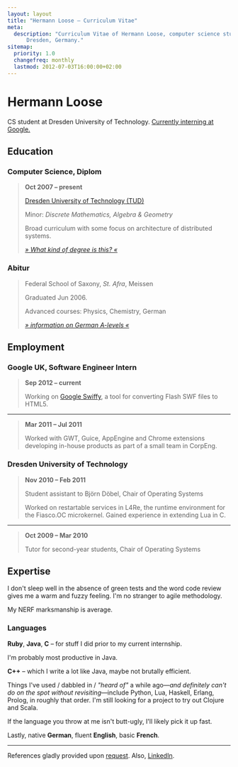 ```yaml
---
layout: layout
title: "Hermann Loose – Curriculum Vitae"
meta:
  description: "Curriculum Vitae of Hermann Loose, computer science student in
      Dresden, Germany."
sitemap:
  priority: 1.0
  changefreq: monthly
  lastmod: 2012-07-03T16:00:00+02:00
---
```

# Hermann Loose #

CS student at Dresden University of Technology. [Currently interning at
Google.](#google_uk_software_engineer_intern)

## Education ##

### Computer Science, Diplom ###

> **Oct 2007 – present**
>
> [Dresden University of Technology (TUD)](http://www.inf.tu-dresden.de/?ln=en)
>
> Minor: *Discrete Mathematics, Algebra & Geometry*
>
> Broad curriculum with some focus on architecture of distributed systems.
>
> *[» What kind of degree is this? «](http://en.wikipedia.org/wiki/Diplom#International_comparison)*

### Abitur ###

> Federal School of Saxony, *St. Afra*, Meissen
>
> Graduated Jun 2006.
>
> Advanced courses: Physics, Chemistry, German
>
> *[» information on German A-levels «](http://en.wikipedia.org/wiki/Abitur#Equivalency)*

## Employment ##

### Google UK, Software Engineer Intern ###

> **Sep 2012 – current**
>
> Working on [Google
> Swiffy](https://www.google.com/doubleclick/studio/swiffy/), a tool for
> converting Flash SWF files to HTML5.

---

> **Mar 2011 – Jul 2011**
>
> Worked with GWT, Guice, AppEngine and Chrome extensions developing in-house
> products as part of a small team in CorpEng.

### Dresden University of Technology ###

> **Nov 2010 – Feb 2011**
>
> Student assistant to Björn Döbel, Chair of Operating Systems
>
> Worked on restartable services in L4Re, the runtime environment for the
> Fiasco.OC microkernel. Gained experience in extending Lua in C.

---

> **Oct 2009 – Mar 2010**
>
> Tutor for second-year students, Chair of Operating Systems

## Expertise ##

I don't sleep well in the absence of green tests and the word code review
gives me a warm and fuzzy feeling. I'm no stranger to agile methodology.

My NERF marksmanship is average.

### Languages ###

**Ruby**, **Java**, **C** – for stuff I did prior to my current internship.

I'm probably most productive in Java.

**C++** – which I write a lot like Java, maybe not brutally efficient.

Things I've used / dabbled in / *"heard of"* a while ago—*and definitely can't
do on the spot without revisiting*—include Python, Lua, Haskell, Erlang,
Prolog, in roughly that order. I'm still looking for a project to try out
Clojure and Scala.

If the language you throw at me isn't butt-ugly, I'll likely pick it up fast.

Lastly, native **German**, fluent **English**, basic **French**.

---

References gladly provided upon [request](http://www.google.com/recaptcha/mailhide/d?k=0157UIhs64_DGqRB7T71cuDQ==&c=jsltL32c5672-_5bbSFu7i9lA-rqJdel1qh3qFW82Xg=). Also, [LinkedIn](http://www.linkedin.com/in/hermannloose/en).
